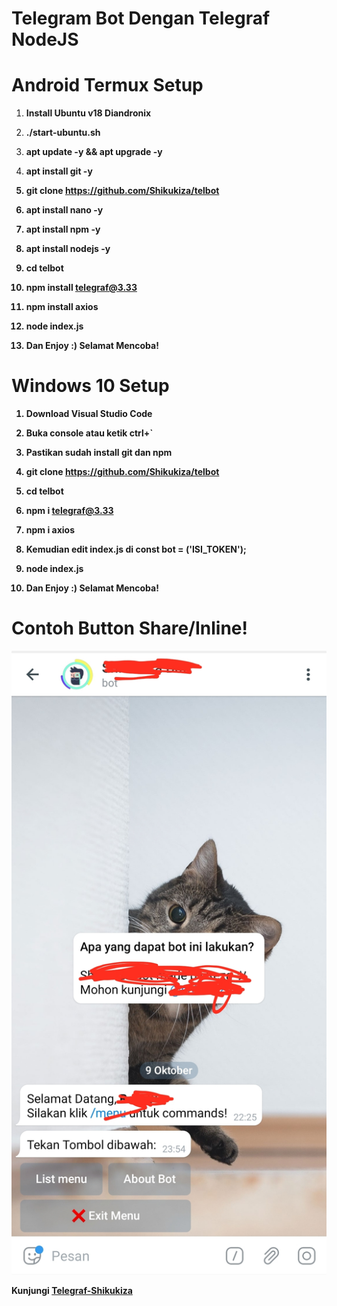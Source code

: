 # Telegram Bot Dengan Telegraf NodeJS

# Android Termux Setup

1. <b>Install Ubuntu v18 Diandronix</b>

2. <b>./start-ubuntu.sh</b>

3. <b>apt update -y && apt upgrade -y</b>

4. <b>apt install git -y<b>

5. <b>git clone https://github.com/Shikukiza/telbot</b>

6. <b>apt install nano -y</b>

7. <b>apt install npm -y</b>

8. <b>apt install nodejs -y</b>

9. <b>cd telbot</b>

10. <b>npm install telegraf@3.33<b>

11. <b>npm install axios</b>

12. <b>node index.js</b>

13. <b>Dan Enjoy :) Selamat Mencoba!</b>

# Windows 10 Setup

1. <b>Download Visual Studio Code<b>

2. <b>Buka console atau ketik ctrl+`</b>

3. <b>Pastikan sudah install git dan npm</b>

4. <b>git clone https://github.com/Shikukiza/telbot</b>

5. <b>cd telbot</b>

6. <b>npm i telegraf@3.33</b>

7. <b>npm i axios</b>

10. </b>Kemudian edit index.js di const bot = ('ISI_TOKEN');</b>

11. <b>node index.js</b>

12. <b>Dan Enjoy :) Selamat Mencoba!</b>

# Contoh Button Share/Inline!

![screenshot](Screenshot_20201009-235539_Telegram.jpg)

Kunjungi <a href="https://github.com/Shikukiza/telegraf-bot">Telegraf-Shikukiza</a>
